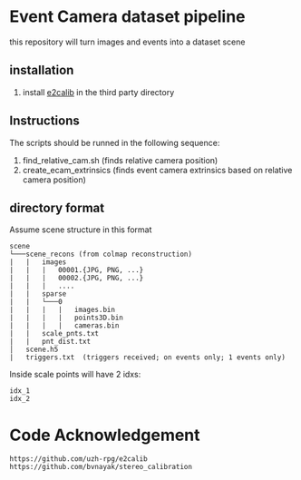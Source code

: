 # Event Camera dataset pipeline

this repository will turn images and events into a dataset scene


## installation
1) install [e2calib](https://github.com/uzh-rpg/e2calib) in the third party directory

## Instructions
The scripts should be runned in the following sequence:
1) find_relative_cam.sh  (finds relative camera position)
2) create_ecam_extrinsics (finds event camera extrinsics based on relative camera position)


## directory format
Assume scene structure in this format
```
scene
└───scene_recons (from colmap reconstruction)
|   |   images
|   |   |   00001.{JPG, PNG, ...}
|   |   |   00002.{JPG, PNG, ...}
|   |   |   ....
|   |   sparse
|   |   └───0
|   |   |   |   images.bin
|   |   |   |   points3D.bin
|   |   |   |   cameras.bin
|   |   scale_pnts.txt
|   |   pnt_dist.txt
│   scene.h5
|   triggers.txt  (triggers received; on events only; 1 events only)
```

Inside scale points will have 2 idxs:
```
idx_1
idx_2 
```


# Code Acknowledgement
```
https://github.com/uzh-rpg/e2calib
https://github.com/bvnayak/stereo_calibration
```
